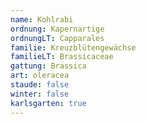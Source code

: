 ```yaml
---
name: Kohlrabi
ordnung: Kapernartige
ordnungLT: Capparales
familie: Kreuzblütengewächse
familieLT: Brassicaceae
gattung: Brassica
art: oleracea
staude: false
winter: false
karlsgarten: true
---
```

